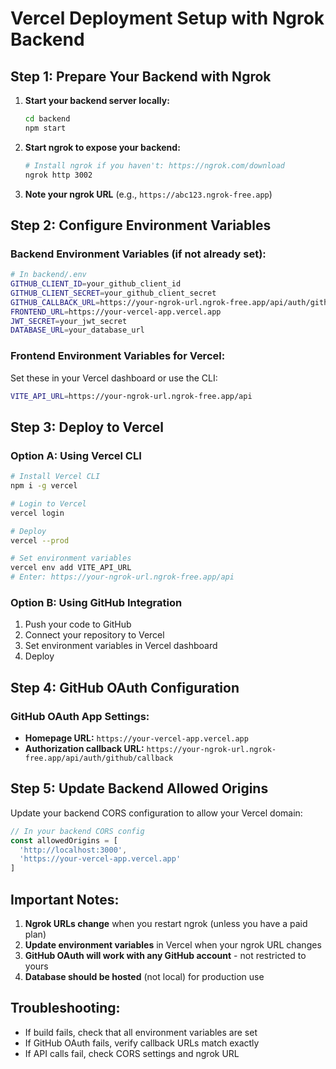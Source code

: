 # Vercel Deployment Setup with Ngrok Backend

## Step 1: Prepare Your Backend with Ngrok

1. **Start your backend server locally:**
   ```bash
   cd backend
   npm start
   ```

2. **Start ngrok to expose your backend:**
   ```bash
   # Install ngrok if you haven't: https://ngrok.com/download
   ngrok http 3002
   ```

3. **Note your ngrok URL** (e.g., `https://abc123.ngrok-free.app`)

## Step 2: Configure Environment Variables

### Backend Environment Variables (if not already set):
```bash
# In backend/.env
GITHUB_CLIENT_ID=your_github_client_id
GITHUB_CLIENT_SECRET=your_github_client_secret
GITHUB_CALLBACK_URL=https://your-ngrok-url.ngrok-free.app/api/auth/github/callback
FRONTEND_URL=https://your-vercel-app.vercel.app
JWT_SECRET=your_jwt_secret
DATABASE_URL=your_database_url
```

### Frontend Environment Variables for Vercel:
Set these in your Vercel dashboard or use the CLI:

```bash
VITE_API_URL=https://your-ngrok-url.ngrok-free.app/api
```

## Step 3: Deploy to Vercel

### Option A: Using Vercel CLI
```bash
# Install Vercel CLI
npm i -g vercel

# Login to Vercel
vercel login

# Deploy
vercel --prod

# Set environment variables
vercel env add VITE_API_URL
# Enter: https://your-ngrok-url.ngrok-free.app/api
```

### Option B: Using GitHub Integration
1. Push your code to GitHub
2. Connect your repository to Vercel
3. Set environment variables in Vercel dashboard
4. Deploy

## Step 4: GitHub OAuth Configuration

### GitHub OAuth App Settings:
- **Homepage URL:** `https://your-vercel-app.vercel.app`
- **Authorization callback URL:** `https://your-ngrok-url.ngrok-free.app/api/auth/github/callback`

## Step 5: Update Backend Allowed Origins

Update your backend CORS configuration to allow your Vercel domain:

```javascript
// In your backend CORS config
const allowedOrigins = [
  'http://localhost:3000',
  'https://your-vercel-app.vercel.app'
]
```

## Important Notes:

1. **Ngrok URLs change** when you restart ngrok (unless you have a paid plan)
2. **Update environment variables** in Vercel when your ngrok URL changes
3. **GitHub OAuth will work with any GitHub account** - not restricted to yours
4. **Database should be hosted** (not local) for production use

## Troubleshooting:

- If build fails, check that all environment variables are set
- If GitHub OAuth fails, verify callback URLs match exactly
- If API calls fail, check CORS settings and ngrok URL 
